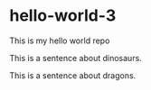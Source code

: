 # hello-world-3
This is my hello world repo

This is a sentence about dinosaurs.

This is a sentence about dragons.
